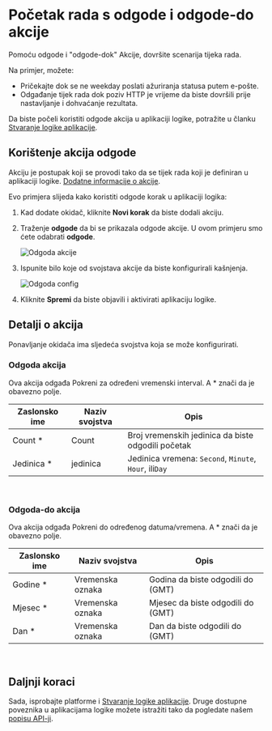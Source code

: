 <properties
    pageTitle="Dodavanje kašnjenje u aplikacijama logike | Microsoft Azure"
    description="Pregled odgode i odgode-do akcije i kako ih koristiti aplikaciju Azure logike."
    services=""
    documentationCenter=""
    authors="jeffhollan"
    manager="erikre"
    editor=""
    tags="connectors"/>

<tags
   ms.service="logic-apps"
   ms.devlang="na"
   ms.topic="article"
   ms.tgt_pltfrm="na"
   ms.workload="na"
   ms.date="07/18/2016"
   ms.author="jehollan"/>

# <a name="get-started-with-the-delay-and-delay-until-actions"></a>Početak rada s odgode i odgode-do akcije

Pomoću odgode i "odgode-dok" Akcije, dovršite scenarija tijeka rada.

Na primjer, možete:

- Pričekajte dok se ne weekday poslati ažuriranja statusa putem e-pošte.
- Odgađanje tijek rada dok poziv HTTP je vrijeme da biste dovršili prije nastavljanje i dohvaćanje rezultata.

Da biste počeli koristiti odgode akcija u aplikaciji logike, potražite u članku [Stvaranje logike aplikacije](../app-service-logic/app-service-logic-create-a-logic-app.md).

## <a name="use-the-delay-actions"></a>Korištenje akcija odgode

Akciju je postupak koji se provodi tako da se tijek rada koji je definiran u aplikaciji logike. [Dodatne informacije o akcije](connectors-overview.md).

Evo primjera slijeda kako koristiti odgode korak u aplikaciji logika:

1. Kad dodate okidač, kliknite **Novi korak** da biste dodali akciju.
2. Traženje **odgode** da bi se prikazala odgode akcije. U ovom primjeru smo ćete odabrati **odgode**.

    ![Odgoda akcije](./media/connectors-native-delay/using-action-1.png)

3. Ispunite bilo koje od svojstava akcije da biste konfigurirali kašnjenja.

    ![Odgoda config](./media/connectors-native-delay/using-action-2.png)

4. Kliknite **Spremi** da biste objavili i aktivirati aplikaciju logike.


## <a name="action-details"></a>Detalji o akcija

Ponavljanje okidača ima sljedeća svojstva koja se može konfigurirati.

### <a name="delay-action"></a>Odgoda akcija

Ova akcija odgađa Pokreni za određeni vremenski interval.
A * znači da je obavezno polje.

|Zaslonsko ime|Naziv svojstva|Opis|
|---|---|---|
|Count *|Count|Broj vremenskih jedinica da biste odgodili početak|
|Jedinica *|jedinica|Jedinica vremena: `Second`, `Minute`, `Hour`, ili`Day`|
<br>

### <a name="delay-until-action"></a>Odgoda-do akcija

Ova akcija odgađa Pokreni do određenog datuma/vremena.
A * znači da je obavezno polje.

|Zaslonsko ime|Naziv svojstva|Opis|
|---|---|---|
|Godine *|Vremenska oznaka|Godina da biste odgodili do (GMT)|
|Mjesec *|Vremenska oznaka|Mjesec da biste odgodili do (GMT)|
|Dan *|Vremenska oznaka|Dan da biste odgodili do (GMT)|
<br>


## <a name="next-steps"></a>Daljnji koraci

Sada, isprobajte platforme i [Stvaranje logike aplikacije](../app-service-logic/app-service-logic-create-a-logic-app.md). Druge dostupne poveznika u aplikacijama logike možete istražiti tako da pogledate našem [popisu API-ji](apis-list.md).
